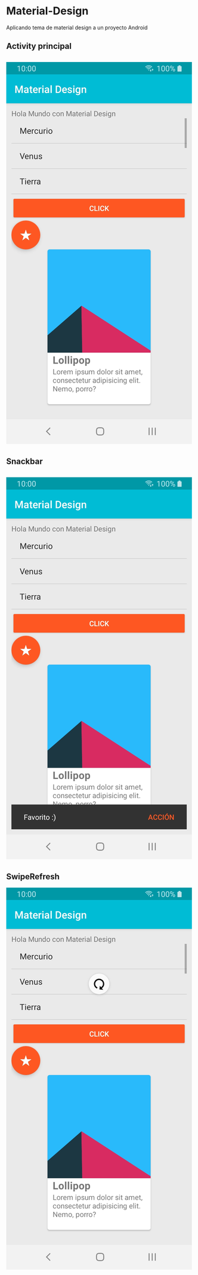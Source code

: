 # Material-Design

Aplicando tema de material design a un proyecto Android

## Activity principal
![Screenshot](screenshots/screenshot.jpg)
---
## Snackbar
![Screenshot Snackbar](screenshots/screenshot_snackbar.jpg)
---
## SwipeRefresh
![Screenshot Refresh](screenshots/screenshot_refresh.jpg)
